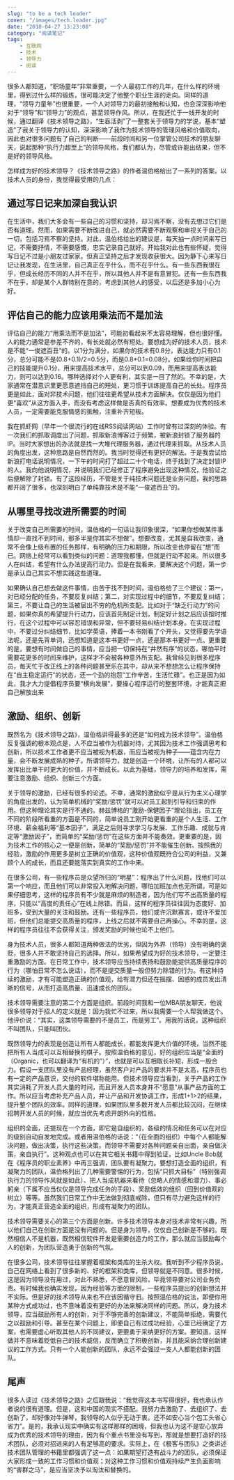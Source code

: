 ```yaml
---
slug: "to be a tech leader"
cover: "/images/tech.leader.jpg"
date: "2018-04-27 13:23:08"
category: "阅读笔记"
tags:
    - 互联网
    - 技术
    - 领导力
    - 阅读
---
```


很多人都知道，“职场童年”非常重要，一个人最初工作的几年，在什么样的环境里，得到过什么样的锻炼，很可能决定了他整个职业生涯的走向。同样的道理，“领导力童年”也很重要，一个人对领导力的最初接触和认知，也会深深影响他对于“领导”和“领导力”的观点，甚至领导作风。所以，在我还忙于一线开发的时候，通过翻译《技术领导之路》，“生吞活剥”了一整套关于领导力的学说，基本“塑造”了我关于领导力的认知，深深影响了我作为技术领导的管理风格和价值取向，因此也对很多问题有了自己的判断——前段时间和另一位掌管公司技术的朋友聊天，说起那种“执行力超至上”的领导风格，我们都认为，尽管或许能出结果，但不是好的领导风格。

怎样成为好的技术领导？《技术领导之路》的作者温伯格给出了一系列的答案。以技术人员的身份，我觉得最受用的几点：

## 通过写日记来加深自我认识

在生活中，我们大多会有一些自己的习惯和坚持，却习焉不察，没有去想过它们是否有道理。然而，如果需要不断改进自己，就必然需要不断观察和审视关于自己的一切，包括习焉不察的坚持。对此，温伯格给出的建议是，每天抽一点时间来写日记，不需要抒情，不需要感慨，忠实记录自己就好。开始我对此也有些怀疑，觉得写日记不过是小朋友过家家。但真正坚持之后才发现收获很大。因为静下心来写日记让我发现，在生活里，自己真正在乎什么，而不在乎什么。有一些东西我很在乎，但成长经历不同的人并不在乎，所以其他人并不是有意冒犯。还有一些东西我不在乎，却是某个人群特别在意的，考虑到其他人的感受，以后还是多加小心为好。

## 评估自己的能力应该用乘法而不是加法

评估自己的能力“用乘法而不是加法”，可能初看起来不太容易理解，但也很好懂。人的能力通常是参差不齐的，有长处就必然有短处。要想成为好的技术人员，技术是不能“一俊遮百丑”的。以1分为满分，如果你的技术有0.8分，表达能力只有0.1分，总分可能不是(0.8+0.1)/2=0.5分，而是0.8*0.1=0.08分。如果给你时间把自己的技能提升0.1分，用来提高技术水平，总分可以到0.09，而用来提高表达能力，则可以达到0.16。哪种选择对个人更有利，其实是一目了然的。不幸的是，大家通常在潜意识里更愿意遮挡自己的短处，更习惯于训练提高自己的长处。程序员更是如此，面对非技术问题，他们往往更希望从技术方面解决。仅仅是因为他们更“喜欢”从这方面入手，而没有考虑这样做是否真的有效率。想要成为优秀的技术人员，一定需要能克服情感的抵触，注重补齐短板。

我在抓虾网（早年一个很流行的在线RSS阅读网站）工作时曾有过深刻的体验。有一次我们的抓取调度出了问题，抓取新浪博客过于频繁，被新浪封锁了服务器的IP。当时大家想出的办法就是找一大堆代理服务器，通过代理来抓取。从技术人员的角度出发，这种思路是自然而然的。我当时觉得还有更好的解法。于是我尝试给新浪打电话说明情况，一下午的时间打了超过二十个电话，终于找到了决定封锁IP的人。我向他说明情况，并说明我们已经修正了程序避免出现这种情况，他验证之后便解除了封锁。有了这段经历，不管是关于纯技术问题还是业务问题，我的思路都开阔了很多，也深刻明白了单纯靠技术是不能“一俊遮百丑”的。

## 从哪里寻找改进所需要的时间

关于改变自己所需要的时间，温伯格的一句话让我印象很深，“如果你想做某件事情却一直找不到时间，那多半是你其实不想做”。想要改变，尤其是自我改变，通常不会像上级布置的任务那样，有明确的压力和期限，所以改变也停留在“想”而已。网络上经常可以看到类似的问题：道理我都懂，但就是行动不起来。所以很多人在纠结，希望有什么办法提高行动力。但是在我看来，要解决这个问题，第一步是承认自己其实不想实践这些道理。

如果确认自己想去做这件事情，由苦于找不到时间，温伯格给了三个建议：第一，对已经分配的任务，不要反复纠结；第二，对实现过程中的细节，不要反复纠结；第三，不要让自己的生活被层出不穷的危机所支配。比如对于“缺乏行动力”的问题，如果你真的希望提升行动力，应该首先制定计划，制定好计划之后应该按时推行，在这个过程中可以容忍错误和异常，但不要轻易纠结计划本身。在实现过程中，不要过分纠结细节，比如学英语，捧着一本书刚看了个开头，又觉得要先学语法呢，还是先背单词，还想知道是这本书更好一点，还是那本书更好一点。更重要的是，要想有时间做自己的事情，应当把一切保持在“井然有序”的状态，哪怕平时需要花更多的时间来维护，这样才不会被各种意外所支配。我曾经见到很多程序员，每天忙于改正线上的各种问题甚至乐在其中，却从来不想想怎么让程序保持在“自主稳定运行”的状态，还一个劲的抱怨“工作辛苦，生活忙碌”。也正是因为如此，我才大力提倡程序员要“横向发展”，要操心程序运行的整套环境，才能真正把自己解放出来

## 激励、组织、创新

既然名为《技术领导之路》，温伯格讲得最多的还是“如何成为技术领导”。温伯格反复强调的根本观点是，人不应当被作为机器对待，尤其因为技术工作强调思考和创新，所以技术工作者更不应当被视为机器，而应当被视为种子——蕴含内在力量，会不断发展成熟的种子。所谓领导力，就是创造一个环境，让所有的人都可以发挥出比单干时更大的价值，并不断成长。以此为基础，领导力的培养和发挥，需要注意激励、组织、创新三个方面。

关于领导的激励，已经有很多的论述。不幸，通常的激励似乎是从行为主义心理学的角度出发的，认为简单机械的“奖励/惩罚”就可以对员工起到引导和归束的作用。但这种理论其实是行不通的。赫兹博格的“激励-保健因子”理论指出，员工在不同的阶段所看重的方面是不同的，简单说员工刚开始更看重的是个人生活、工作环境、薪金福利等“基本因子”，满足之后则寻求学习与发展、工作乐趣、成就与肯定等“激励因子”，而简单的“奖励/惩罚”在这些方面并不能奏效。更重要的是，因为技术工作的核心之一便是创新，简单的“奖励/惩罚”并不能催生创新。按照我的经验，激励的作用更多是树立正确的价值观，这种价值观既符合公司的利益，又兼顾个人的成长，而且还要能落实到真实的工作中来。

在很多公司，有一些程序员是众望所归的“明星”：程序出了什么问题，找他们可以第一个响应，而且他们可以非常投入地解决问题，哪怕加班加点也无所谓。可是如果仔细思考，这样的程序员有不少就是麻烦的制造者，因为他们写不出高质量的程序，只能以“高度的责任心”在线上除错。而且，这样的程序员往往因为态度好、加班多，受到大量的关注和鼓励。还有一些程序员，他们或许沉默寡言，或许不爱加班，但他们总能提交高质量的程序，上线之后就不需要自己再操心。不幸的是，这样的程序员往往不会获得关注，颁发奖励的时候也论不上他们。

身为技术人员，很多人都知道两种做法的优劣，但因为外界（领导）没有明确的褒贬，很多人并不敢坚持自己的选择。所以，如果希望成为好的技术领导，一定要注重激励的方面。在日常工作中，技术领导应当持续表扬和鼓励能提供高质量程序的行为（哪怕日常不怎么说话），而不是提交质量一般但努力除错的行为。有这种持续的激励，才有可能塑造正确的价值观，给有潜力但还在摇摆、困惑的成员发出清晰的信号，从而打造高质量、迅速成长的团队。

技术领导需要注意的第二个方面是组织。前段时间我和一位MBA朋友聊天，他说很多领导对于招人的定义就是：因为我忙不过来，所以我需要一个人帮我做这个。他评价说：“其实，这类领导需要的不是员工，而是劳工”。用我的话说，这种组织不叫团队，只能叫团伙。

既然领导力的表现是创造让所有人都能成长，都能发挥更大价值的环境，当然不能把所有人当成可以互相替换的棋子。按照温伯格的意见，好的组织应当是“全面的（Organic，也可以翻译为“有机的”）”，也就是可以互相取长补短，形成一股合力。假设一支团队里没有产品经理，虽然客户对产品的要求并不是太高，程序员也有一定的产品意识，交付的软件堪称能用。但技术领导应当看到，关于产品的工作其实消耗了开发人员大量的时间，而且开发人员本身并不“愿意”从事产品方面的工作。所以应当考虑补充产品人员，并让产品和开发协调工作，形成1+1>2的结果，提升整个团队的效率。同样的道理，如果团队里多数开发人员都比较沉闷，在继续招聘开发人员的时候，就应当优先考虑开朗外向的性格。

组织的全面，还提现在一个方面，即它是自组织的，各级的情况和任务可以在对应的级别自动自发地完成。或者用温伯格的话说：“（在全面的组织）中每个人都能解决问题，做出决策，执行这些决策。而领导不需要对各种问题亲自出面，亲自做决策，亲自执行”。这种观点也可以在其它相关书籍中得到验证，比如Uncle Bob就在《程序员的职业素养》中再三强调，团队要有凝聚力。要想打造全面的组织，有凝聚力的团队，温伯格列出了几种需要警惕的行为，包括“只抓大目标”（特别强调执行力的领导作风就是如此）、把人当成机器来看待（忽略人的情感和潜力）、事必躬亲（下属不应当仅仅是领导完成任务的手段）、奖励低效的组织（回到价值观的树立）等等。虽然我们日常工作中无法做到彻底戒除，但只有尽力避免这样的行为，才能真正营造全面的组织，形成有凝聚力的团队。

技术领导需要关心的第三个方面是创新。许多技术领导本身对技术非常有兴趣，所以他们自己在创新方面是没有问题的。但是身为领导，仅仅自己创新是不够的。既然相信人不是机器，既然相信软件开发是需要创造力的工作，那么就应当鼓励每个人的创新，为团队营造勇于创新的气氛。

在很多公司，技术领导往往掌握着框架和类库的生杀大权。我听到不少程序员说，自己在网络上看到了很多新的、好的框架和类库，但领导就是不同意。很多时候，这是因为领导没有用过，对此不熟悉，不愿意冒风险，毕竟领导要对公司业务负责。有时候我也确实发现，因为经验等方面的限制，一些程序员提出的创新想法并不实际。但是好的技术领导从来也不应该因循守旧。按照温伯格的说法，即便你用某种方式成功过，也不意味着没有更好的办法来解决同样的问题。所以，身为技术领导，应当鼓励所有人的创新，对于不够完善的创新建议，不能简单拒绝，需要代之以鼓励和引导。甚至在某个问题上，即便自己有过成功经验，心里已经确定了方案，也需要虚心听取其他人的不同建议，更要勇于采纳更好的方案。要知道，这样做并不意味着贬低自己的技术威信，反而确立了积极创新，并且能采纳合理创新建议的工作方式。只有一个人能创新的团队，永远不会强过一支人人都能创新的团队。

## 尾声

很多人读过《技术领导之路》之后跟我说：“我觉得这本书写得很好，我也承认作者说的很有道理。但是，这和中国的现实不搭配。我努力去激励了、去组织了、去创新了，却好像对牛弹琴，我领导的人似乎无动于衷。还不如安心当个包工头省心省力”。是的，我承认现实中确实有这样那样的困境，但我也认为这不是安心放弃成为优秀的技术领导的理由，因为有个重点书里没有写到，那就是想要打造好的技术团队，必须对招进来的人有足够高的要求。实际上，在《极客与团队》之类讲述技术团队管理的书籍里都强调了这一点：如果期望打造有战斗力的团队，必须保证大家形成一致的工作习惯和价值观；对这种工作习惯和价值观持续产生负面影响的“害群之马”，是应当坚决予以淘汰和替换的。